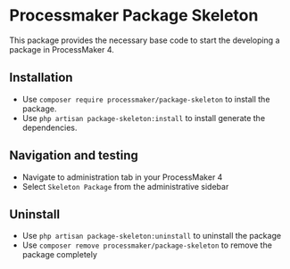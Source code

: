 # Processmaker Package Skeleton
This package provides the necessary base code to start the developing a package in ProcessMaker 4.

## Installation
* Use `composer require processmaker/package-skeleton` to install the package.
* Use `php artisan package-skeleton:install` to install generate the dependencies.

## Navigation and testing
* Navigate to administration tab in your ProcessMaker 4
* Select `Skeleton Package` from the administrative sidebar

## Uninstall
* Use `php artisan package-skeleton:uninstall` to uninstall the package
* Use `composer remove processmaker/package-skeleton` to remove the package completely

